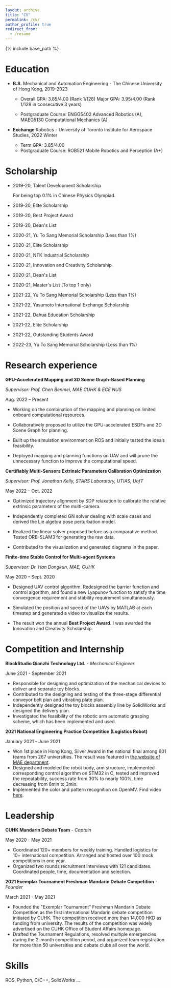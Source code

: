 ```yaml
---
layout: archive
title: "CV"
permalink: /cv/
author_profile: true
redirect_from:
  - /resume
---
```










{% include base_path %}









# Education

* **B.S.** Mechanical and Automation Engineering - The Chinese University of Hong Kong, 2019-2023
  * Overall GPA: 3.85/4.00 (Rank 1/128)	Major GPA: 3.95/4.00 (Rank 1/128 in consecutive 3 years)

  * Postgraduate Course: ENGG5402 Advanced Robotics (A), MAEG5130 Computational Mechanics (A)

* **Exchange** Robotics - University of Toronto Institute for Aerospace Studies, 2022 Winter
  * Term GPA: 3.85/4.00 
  * Postgraduate Course: ROB521 Mobile Robotics and Perception (A+)











# Scholarship

* 2019-20, Talent Development Scholarship
  
  For being top 0.1% in Chinese Physics Olympiad.
  
* 2019-20, Elite Scholarship

* 2019-20, Best Project Award

* 2019-20, Dean's List

  

* 2020-21, Yu To Sang Memorial Scholarship (Less than 1%)

* 2020-21, Elite Scholarship

* 2020-21, NTK Industrial Scholarship

* 2020-21, Innovation and Creativity Scholarship 

* 2020-21, Dean's List

* 2020-21, Master's List (To top 1 only)

  

* 2021-22, Yu To Sang Memorial Scholarship (Less than 1%)

* 2021-22, Yasumoto International Exchange Scholarship

* 2021-22, Dahua Education Scholarship

* 2021-22, Elite Scholarship

* 2021-22, Outstanding Students Award

  

* 2022-23, Yu To Sang Memorial Scholarship (Less than 1%)

 

 

 



# Research experience

**GPU-Accelerated Mapping and 3D Scene Graph-Based Planning** 

*Supervisor: Prof. Chen Benmei, MAE CUHK & ECE NUS*

Aug. 2022 – Present

* Working on the combination of the mapping and planning on limited onboard computational resources.

* Collaboratively proposed to utilize the GPU-accelerated ESDFs and 3D Scene Graph for planning.

* Built up the simulation environment on ROS and initially tested the idea’s feasibility.

* Deployed mapping and planning functions on UAV and will prune the unnecessary function to improve the computational speed.

 



**Certifiably Multi-Sensors Extrinsic Parameters Calibration Optimization**

*Supervisor: Prof. Jonathan Kelly, STARS Laboratory, UTIAS, UofT*

May 2022 – Oct. 2022

* Optimized trajectory alignment by SDP relaxation to calibrate the relative extrinsic parameters of the multi-camera.

* Independently completed GN solver dealing with scale cases and derived the Lie algebra pose perturbation model.

* Realized the linear solver proposed before as a comparative method. Tested ORB-SLAM3 for generating the raw data.

* Contributed to the visualization and generated diagrams in the paper.



 

**Finite-time Stable Control for Multi-agent Systems** 

*Supervisor: Dr. Han Dongkun, MAE, CUHK*

May 2020 – Sept. 2020

* Designed UAV control algorithm. Redesigned the barrier function and control algorithm, and found a new Lyapunov function to satisfy the time convergence requirement and stability requirement simultaneously.

* Simulated the position and speed of the UAVs by MATLAB at each timestep and generated a video to visualize the results. 

* The result won the annual **Best Project Award**. I was awarded the Innovation and Creativity Scholarship. 



 

 



# Competition and Internship

**BlockStudio Qianzhi Technology Ltd.** - *Mechanical Engineer*

June 2021 - September 2021

- Responsible for designing and optimization of the mechanical devices to deliver and separate toy blocks.
- Contributed to the designing and testing of the three-stage differential conveyor belt plan and vibrating plate plan.
- Independently designed the toy blocks assembly line by SolidWorks and designed the delivery plan.
- Investigated the feasibility of the robotic arm automatic grasping scheme, which has been implemented and used.



**2021 National Engineering Practice Competition (Logistics Robot)**

January 2021 - June 2021

- Won 1st place in Hong Kong, Silver Award in the national final among 601 teams from 267 universities. The result was featured in [the website of MAE department](https://www4.mae.cuhk.edu.hk/newsnawards/silver-award-in-the-national-finals-of-the-2021-china-university-students-engineering-practice-and-innovation-ability-competition/).
- Designed and modeled the robot body, arm structure, implemented corresponding control algorithm on STM32 in C, tested and improved the repeatability, success rate from 30% to nearly 100%, time decreasing from 6min to 3min.
- Implemented the color and pattern recognition on OpenMV. Find video [here](https://youtu.be/IHseo0RF8Oc).



 

 



# Leadership

**CUHK Mandarin Debate Team** - *Captain*

May 2020 - May 2021

- Coordinated 120+ members for weekly training. Handled logistics for 10+ international competition. Arranged and hosted over 100 mock competitions in one year.
- Organized two rounds recruitment interviews with 121 candidates. Coordinated people, time, documentation and selection.



**2021 Exemplar Tournament Freshman Mandarin Debate Competition** - *Founder*

March 2021 - May 2021

- Founded the "Exemplar Tournament" Freshman Mandarin Debate Competition as the first international Mandarin debate competition initiated by CUHK. The competition received more than 14,000 HKD as funding from university. The results of the competition was widely advertised on the CUHK Office of Student Affairs homepage.
- Drafted the Tournament Regulations, resolved multiple emergencies during the 2-month competition period, and organized team registration for more than 50 universities and debate clubs all over the world.



 

 



# Skills

ROS, Python, C/C++, SolidWorks …

